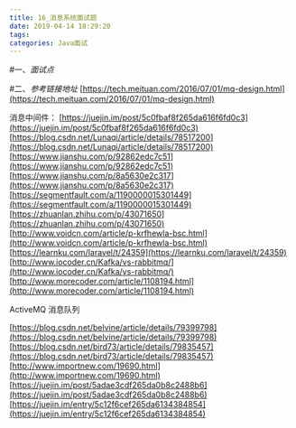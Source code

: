 ```yaml
---
title: 16_消息系统面试题
date: 2019-04-14 18:29:20
tags:
categories: Java面试
---
```


#一、*面试点*

#二、*参考链接地址*
[https://tech.meituan.com/2016/07/01/mq-design.html](https://tech.meituan.com/2016/07/01/mq-design.html)


消息中间件：
[https://juejin.im/post/5c0fbaf8f265da616f6fd0c3](https://juejin.im/post/5c0fbaf8f265da616f6fd0c3)
[https://blog.csdn.net/Lunaqi/article/details/78517200](https://blog.csdn.net/Lunaqi/article/details/78517200)
[https://www.jianshu.com/p/92862edc7c51](https://www.jianshu.com/p/92862edc7c51)
[https://www.jianshu.com/p/8a5630e2c317](https://www.jianshu.com/p/8a5630e2c317)
[https://segmentfault.com/a/1190000015301449](https://segmentfault.com/a/1190000015301449)
[https://zhuanlan.zhihu.com/p/43071650](https://zhuanlan.zhihu.com/p/43071650)
[http://www.voidcn.com/article/p-krfhewla-bsc.html](http://www.voidcn.com/article/p-krfhewla-bsc.html)
[https://learnku.com/laravel/t/24359](https://learnku.com/laravel/t/24359)
[http://www.iocoder.cn/Kafka/vs-rabbitmq/](http://www.iocoder.cn/Kafka/vs-rabbitmq/)
[http://www.morecoder.com/article/1108194.html](http://www.morecoder.com/article/1108194.html)




ActiveMQ 消息队列

[https://blog.csdn.net/belvine/article/details/79399798](https://blog.csdn.net/belvine/article/details/79399798)
[https://blog.csdn.net/bird73/article/details/79835457](https://blog.csdn.net/bird73/article/details/79835457)
[http://www.importnew.com/19690.html](http://www.importnew.com/19690.html)
[https://juejin.im/post/5adae3cdf265da0b8c2488b6](https://juejin.im/post/5adae3cdf265da0b8c2488b6)
[https://juejin.im/entry/5c12f6cef265da6134384854](https://juejin.im/entry/5c12f6cef265da6134384854)